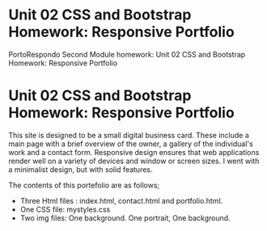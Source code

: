 # Unit 02 CSS and Bootstrap Homework: Responsive Portfolio

PortoRespondo
Second Module homework: Unit 02 CSS and Bootstrap Homework: Responsive Portfolio
# Unit 02 CSS and Bootstrap Homework: Responsive Portfolio

This site is designed to be a small digital business card. These include a main page with a brief overview of the owner, a gallery of the individual's work and a contact form.
Responsive design ensures that web applications render well on a variety of devices and window or screen sizes. I went with a minimalist design, but with solid features.

The contents of this portefolio are as follows;

- Three Html files : index.html, contact.html and portfolio.html.
- One CSS file: mystyles.css
- Two img files: One background. One portrait, One background.

